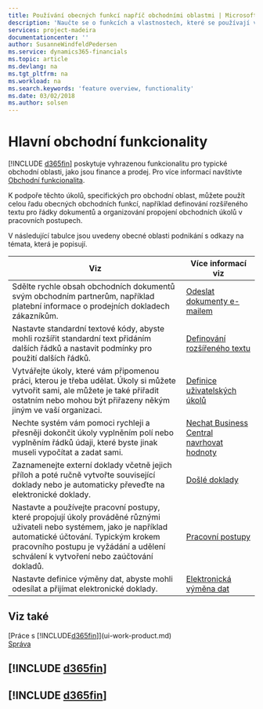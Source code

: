 ```yaml
---
title: Používání obecných funkcí napříč obchodními oblastmi | Microsoft Docs
description: 'Naučte se o funkcích a vlastnostech, které se používají ve všech obchodních oblastech Business Central.'
services: project-madeira
documentationcenter: ''
author: SusanneWindfeldPedersen
ms.service: dynamics365-financials
ms.topic: article
ms.devlang: na
ms.tgt_pltfrm: na
ms.workload: na
ms.search.keywords: 'feature overview, functionality'
ms.date: 03/02/2018
ms.author: solsen
---
```

# <a name="general-business-functionality"></a>Hlavní obchodní funkcionality
[!INCLUDE [d365fin](includes/d365fin_md.md)] poskytuje vyhrazenou funkcionalitu pro typické obchodní oblasti, jako jsou finance a prodej. Pro více informací navštivte [Obchodní funkcionalita](madeira-business-functionality.md).

K podpoře těchto úkolů, specifických pro obchodní oblast, můžete použít celou řadu obecných obchodních funkcí, například definování rozšířeného textu pro řádky dokumentů a organizování propojení obchodních úkolů v pracovních postupech.

V následující tabulce jsou uvedeny obecné oblasti podnikání s odkazy na témata, která je popisují.

| Viz | Více informací viz |
| --- | --- |
| Sdělte rychle obsah obchodních dokumentů svým obchodním partnerům, například platební informace o prodejních dokladech zákazníkům. |[Odeslat dokumenty e-mailem](ui-how-send-documents-email.md) |
| Nastavte standardní textové kódy, abyste mohli rozšířit standardní text přidáním dalších řádků a nastavit podmínky pro použití dalších řádků. |[Definování rozšířeného textu](ui-how-define-ext-text.md) |
|Vytvářejte úkoly, které vám připomenou práci, kterou je třeba udělat. Úkoly si můžete vytvořit sami, ale můžete je také přiřadit ostatním nebo mohou být přiřazeny někým jiným ve vaší organizaci.|[Definice uživatelských úkolů](across-user-tasks.md)|
|Nechte systém vám pomoci rychleji a přesněji dokončit úkoly vyplněním polí nebo vyplněním řádků údaji, které byste jinak museli vypočítat a zadat sami.|[Nechat Business Central navrhovat hodnoty](ui-let-system-suggest-values.md)|
|Zaznamenejte externí doklady včetně jejich příloh a poté ručně vytvořte související doklady nebo je automaticky převeďte na elektronické doklady.|[Došlé doklady](across-income-documents.md)|
|Nastavte a používejte pracovní postupy, které propojují úkoly prováděné různými uživateli nebo systémem, jako je například automatické účtování. Typickým krokem pracovního postupu je vyžádání a udělení schválení k vytvoření nebo zaúčtování dokladů.|[Pracovní postupy](across-workflow.md)|
| Nastavte definice výměny dat, abyste mohli odesílat a přijímat elektronické doklady. |[Elektronická výměna dat](across-data-exchange.md) |

## <a name="see-also"></a>Viz také
[Práce s [!INCLUDE[d365fin](includes/d365fin_md.md)]](ui-work-product.md)  
[Správa](admin-setup-and-administration.md)

## [!INCLUDE [d365fin](includes/free_trial_md.md)]  
## [!INCLUDE [d365fin](includes/training_link_md.md)]
